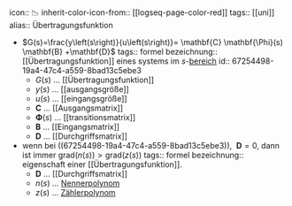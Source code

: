 icon:: 📉
inherit-color-icon-from:: [[logseq-page-color-red]]
tags:: [[uni]] 
alias:: Übertragungsfunktion

- $G(s)=\frac{y\left(s\right)}{u\left(s\right)}= \mathbf{C} \mathbf{\Phi}(s) \mathbf{B} +\mathbf{D}$
  tags:: formel
  bezeichnung:: [[Übertragungsfunktion]] eines systems im $s$-[bereich]([[laplacetransformiert]])
  id:: 67254498-19a4-47c4-a559-8bad13c5ebe3
	- $G(s)$ ... [[Übertragungsfunktion]]
	- $y(s)$ ... [[ausgangsgröße]]
	- $u(s)$ ... [[eingangsgröße]]
	- $\mathbf{C}$ ... [[Ausgangsmatrix]]
	- $\mathbf{\Phi}(s)$ ... [[transitionsmatrix]]
	- $\mathbf{B}$ ... [[Eingangsmatrix]]
	- $\mathbf{D}$ ... [[Durchgriffsmatrix]]
- wenn bei ((67254498-19a4-47c4-a559-8bad13c5ebe3)), $~\mathbf{D} = 0$, dann ist immer $\text{grad}(n(s)) > \text{grad}(z(s))$
  tags:: formel
  bezeichnung:: eigenschaft einer [[Übertragungsfunktion]].
	- $\mathbf{D}$ ... [[Durchgriffsmatrix]]
	- $n(s)$ ... [Nennerpolynom]([[polynom]])
	- $z(s)$ ... [Zählerpolynom]([[polynom]])